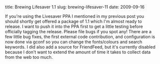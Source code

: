 title: Brewing Lifesaver 1.1
slug: brewing-lifesaver-11
date: 2009-09-16


If you're using the Livesaver PPA I mentioned in my previous post you should shortly get offered a package of 1.1 which I'm almost ready to release.
I want to push it into the PPA first to get a little testing before officially tagging the release. Please file bugs if you spot any!
There are a few little bug fixes, the first external code contribution, and configuration is now done via gconf so you can change the fonts/colours and search keywords. I did also add a source for FriendFeed, but it's currently disabled because I don't want to extend the amount of time it takes to collect data from the web too much.
